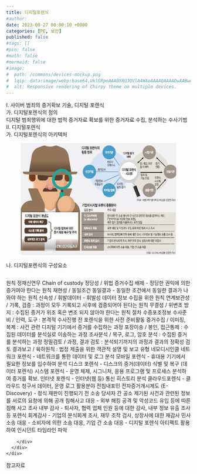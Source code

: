 ```yaml
---
title: 디지털포렌식
#author: 
date: 2023-09-27 00:00:10 +0800
categories: [PE, 보안]
published: false
#tags: []
#pin: false
#math: false
#mermaid: false
#image:
#  path: /commons/devices-mockup.png
#  lqip: data:image/webp;base64,UklGRpoAAABXRUJQVlA4WAoAAAAQAAAADwAABwAAQUxQSDIAAAARL0AmbZurmr57yyIiqE8oiG0bejIYEQTgqiDA9vqnsUSI6H+oAERp2HZ65qP/VIAWAFZQOCBCAAAA8AEAnQEqEAAIAAVAfCWkAALp8sF8rgRgAP7o9FDvMCkMde9PK7euH5M1m6VWoDXf2FkP3BqV0ZYbO6NA/VFIAAAA
#  alt: Responsive rendering of Chirpy theme on multiple devices.
---
```


<div class="post-wrap">
  <div class="para">
    <div class="para-title">
      I. 사이버 범죄의 증거확보 기술, 디지털 포렌식
    </div>
    <div class="para-cntnt">
      <div class="para">
        <div class="para-title">
          가. 디지털포렌식의 정의
        </div>
        <div class="para-cntnt">
            디지털 범죄행위에 대한 법적 증거자료 확보를 위한 증거자료 수집, 분석하는 수사기법
        </div>
      </div>
    </div>
  </div>
  
  <div class="para">
    <div class="para-title">
      II. 디지털포렌식
    </div>
    <div class="para-cntnt">
      <div class="para">
        <div class="para-title">
          가. 디지털포렌식의 아키텍처
        </div>
        <div class="para-cntnt">
          <figure class="post-figure">
            <img src="/assets/img/posts/디지털포렌식.png" alt="디지털포렌식">
<!--            <figcaption>Source: Unveiling the Metaverse: Exploring Emerging Trends, Multifaceted Perspectives, and Future Challenges</figcaption>-->
          </figure>
        </div>
      </div>
      <div class="para">
        <div class="para-title">
          나. 디지털포렌식의 구성요소
        </div>
        <div class="para-cntnt">
          <table class="post-table">
          </table>
          원칙 정재신연무 Chain of custody
  정당성 / 위법 증거수집 배제 - 정당한 권익에 의한 증거여야 한다는 원칙
  재현성 / 동일조건 동일결과 - 동일한 조건에서 동일한 결과가 나와야 하는 원칙
  신속성 / 휘발데이터 - 휘발성 데이터 정보 수집을 위한 원칙 
  연계보관성 / 기록, 검증 : 과정이 모두 기록되고 사후에 검증되어야 된다는 원칙
  무결성 / 위변조 방지 : 수집된 증거가 위조 혹은 변조 되지 않아야 한다는 원칙
절차 수증포조정보
  수사준비 / 인력, 도구 : 본격적 수사진행 전 포렌식을 위한 사전 준비활동
  증거수집 / 이미징, 복제 : 사건 관련 디지털 기기에서 증거를 수집하는 과정
  포장이송 / 봉인, 접근통제 : 수집된 데이터를 분석실로 이송하는 과정
  조사분석 / 복구, 로그, 암호 분석 : 수집된 증거를 분석하는 과정
  정밀검토 / 과정, 결과 검토 : 분석되기까지의 과정과 결과의 정확성 검토
  결과보고 / 육하원칙 : 법정 제출을 위한 객관적 설명 및 보고
유형 네모디시인클
  네트워크 포렌식 - 네트워크를 통한 데이터 및 로그 분석
  모바일 포렌식 - 휴대용 기기에서 필요한 정보를 입수하여 분석
  디스크 포렌식 - 디스크의 증거(데이터) 식별 및 복구 (데이터 포렌식)
  시스템 포렌식 - 운영 체제, 시그니처, 응용 프로그램 및 프로세스 분석하여 증거를 확보.
  인터넷 포렌식 - 인터넷(웹 등) 통신 히스토리 분석
  클라우드포렌식 - 클라우드 청구서 데이터, 운영 로그
활용분야 전침내포민
  전자증거개시제도 (E-Discovery) - 정식 재판이 진행되기 전 소송 당사자 간 공소 제기된 사건과 관련된 정보를 서로의 요청에 의해 공개
  침해사고 대응 - 외부 해킹 공격 및 악성코드 유입 등에 따른 침해 사고 조사
  내부 감사 - 퇴사자, 협력 업체 인원 등에 대한 감사, 내부 정보 유출 조사 등
  포렌식 회계감사 - 기업의 분식회계 조사, 재무 조작 검사, 상장사에 대한 재감사
  민사소송 대응 - 소비자에 의한 소송 대응, 기업 간 소송 대응
- 디지털 포렌식 아티팩트 활용하여 인시던트 타임라인 파악

        </div>
      </div>
    </div>
  </div>

  <div class="refr-wrap">
    <div class="refr-title">
        참고자료
    </div>
    <ol class="refr-list">
    <!--    <li>(나현식, 최대선) <a target="_blank" href="https://scienceon.kisti.re.kr/commons/util/originalView.do?cn=JAKO202225948430499&oCn=JAKO202225948430499&dbt=JAKO&journal=NJOU00291864">메타버스 보안 위협 요소 및 대응 방안 검토</a></li>-->
    <!--    <li>(M. Uddin, S. Manickam, H. Ullah, M. Obaidat and A. Dandoush) <a target="_blank" href="https://ieeexplore.ieee.org/abstract/document/10138386">Unveiling the Metaverse: Exploring Emerging Trends, Multifaceted Perspectives, and Future Challenges</a></li>-->
    </ol>
  </div>
</div>
